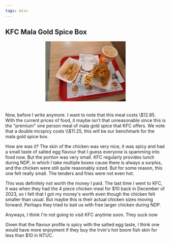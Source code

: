 ```yaml
---
tags: misc
---
```


## KFC Mala Gold Spice Box

<center>
  <img src="/media/malagoldspice.jpg" width="50%">
</center>

<br>

Now, before I write anymore. I want to note that this meal costs \\$12.85. With the current prices of food, it maybe isn't that unreasonable since this is the "premium" one person meal of mala gold spice that KFC offers. We note that a double mcspicy costs \\$11.25, this will be our benchmark for the mala gold spice box.

How are was it? The skin of the chicken was very nice, it was spicy and had a small taste of salted egg flavour that I guess everyone is spamming into food now. But the portion was very small. KFC regularly provides lunch during NDP, in which I take multiple boxes cause there is always a surplus, and the chicken were still quite reasonably sized. But for some reason, this one felt really small. The tenders and fries were not even hot.

This was definitely not worth the money I paid. The last time I went to KFC, it was when they had the 4 piece chicken meal for $10 back in December of 2023, so I felt that I got my money's worth even though the chicken felt smaller than usual. But maybe this is their actual chicken sizes moving forward. Perhaps they tried to bait us with free larger chicken during NDP.

Anyways, I think I'm not going to visit KFC anytime soon. They suck now

Given that the flavour profile is spicy with the salted egg taste, I think one would have more enjoyment if they buy the Irvin's hot boom fish skin for less than $10 in NTUC.